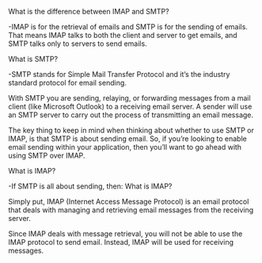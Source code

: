 What is the difference between IMAP and SMTP?

-IMAP is for the retrieval of emails and SMTP is for the sending of emails. That means IMAP talks to both the client and server to get emails, and SMTP talks only to servers to send emails.

What is SMTP?

-SMTP stands for Simple Mail Transfer Protocol and it’s the industry standard protocol for email sending.

With SMTP you are sending, relaying, or forwarding messages from a mail client (like Microsoft Outlook) to a receiving email server. A sender will use an SMTP server to carry out the process of transmitting an email message.

The key thing to keep in mind when thinking about whether to use SMTP or IMAP, is that SMTP is about sending email. So, if you’re looking to enable email sending within your application, then you’ll want to go ahead with using SMTP over IMAP.

What is IMAP?

-If SMTP is all about sending, then: What is IMAP?

Simply put, IMAP (Internet Access Message Protocol) is an email protocol that deals with managing and retrieving email messages from the receiving server.

Since IMAP deals with message retrieval, you will not be able to use the IMAP protocol to send email. Instead, IMAP will be used for receiving messages.

